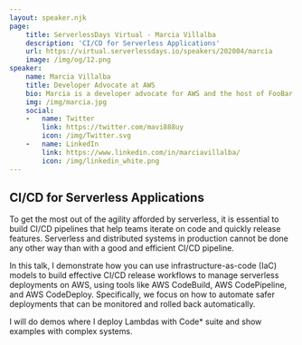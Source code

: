 ```yaml
---
layout: speaker.njk
page:
    title: ServerlessDays Virtual - Marcia Villalba
    description: 'CI/CD for Serverless Applications'
    url: https://virtual.serverlessdays.io/speakers/202004/marcia
    image: /img/og/12.png
speaker:
    name: Marcia Villalba
    title: Developer Advocate at AWS
    bio: Marcia is a developer advocate for AWS and the host of FooBar a youtube channel (http://bit.ly/foobar-youtube) where she publishes content every week, related to serverless and the cloud. \n\r She has been designing and developing software professionally for 15 years and worked in all the different stages of building scaling and performant software. She has deep knowledge of building applications in the cloud and using DevOps processes.
    img: /img/marcia.jpg
    social:
    -   name: Twitter
        link: https://twitter.com/mavi888uy
        icon: /img/Twitter.svg
    -   name: LinkedIn
        link: https://www.linkedin.com/in/marciavillalba/
        icon: /img/linkedin_white.png
---
```



## CI/CD for Serverless Applications

To get the most out of the agility afforded by serverless, it is essential to build CI/CD pipelines that help teams iterate on code and quickly release features. Serverless and distributed systems in production cannot be done any other way than with a good and efficient CI/CD pipeline.

In this talk, I demonstrate how you can use infrastructure-as-code (IaC) models to build effective CI/CD release workflows to manage serverless deployments on AWS, using tools like AWS CodeBuild, AWS CodePipeline, and AWS CodeDeploy. Specifically, we focus on how to automate safer deployments that can be monitored and rolled back automatically.

I will do demos where I deploy Lambdas with Code* suite and show examples with complex systems.

